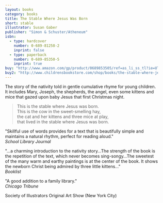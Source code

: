 ```yaml
---
layout: books
category: books
title: The Stable Where Jesus Was Born
short: stable
illustrator: Susan Gaber
publisher: "Simon & Schuster/Atheneum"
isbn:
  - type: hardcover
    number: 0-689-81258-2
    inprint: false
  - type: paperback
    number: 0-689-85350-5
    inprint: true
buy: "http://www.amazon.com/gp/product/0689853505/ref=as_li_ss_tl?ie=UTF8&tag=rhondgowlegre-20&linkCode=as2&camp=1789&creative=390957&creativeASIN=0689853505"
buy2: "http://www.childrensbookstore.com/shop/books/the-stable-where-jesus-was-born-9780689853500/"
---
```


The story of the nativity told in gentle cumulative rhyme for young children. It includes Mary, Joseph, the shepherds, the angel, even some kittens and mice that gazed upon baby Jesus that first Christmas night.

<blockquote class="excerpt"><p2 class="excerpt">
This is the stable where Jesus was born. <br />
This is the cow in the sweet-smelling hay, <br />
the cat and her kittens and three mice at play, <br />
that lived in the stable where Jesus was born.
</p2></blockquote>

"Skillful use of words provides for a text that is beautifully simple and maintains a natural rhythm, perfect for reading aloud."  
_School Library Journal_

"…a charming introduction to the nativity story…The strength of the book is the repetition of the text, which never becomes sing-songy…The sweetest of the many warm and earthy paintings is at the center of the book. It shows the newborn Christ being admired by three little kittens…"  
_Booklist_

"A good addition to a family library."  
_Chicago Tribune_

<p class="awards">
Society of Illustrators Original Art Show (New York City)
</p>